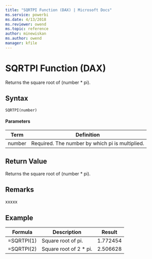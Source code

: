 ```yaml
---
title: "SQRTPI Function (DAX) | Microsoft Docs"
ms.service: powerbi
ms.date: 4/13/2018
ms.reviewer: owend
ms.topic: reference
author: minewiskan
ms.author: owend
manager: kfile
---
```

# SQRTPI Function (DAX)
Returns the square root of (number * pi).  
  
## Syntax  
  
```  
SQRTPI(number)  
```  
  
#### Parameters  
  
|Term|Definition|  
|--------|--------------|  
|number|Required. The number by which pi is multiplied.|  
  
## Return Value  
Returns the square root of (number * pi).  
  
## Remarks  
xxxxx  
  
## Example  
  
|Formula|Description|Result|  
|-----------|---------------|----------|  
|=SQRTPI(1)|Square root of pi.|1.772454|  
|=SQRTPI(2)|Square root of 2 * pi.|2.506628|  
  
